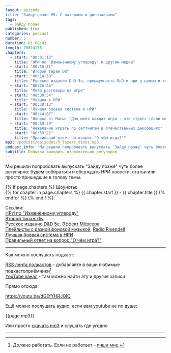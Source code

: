 ```yaml
---
layout: episode
title: "Зайду позже #5: С лазерами и динозаврами"
tags:
  - Зайду позже
published: true
categories: podcast
number: 5
duration: 01:08:03
length: 70824158
chapters:
  - start: "00:01:13"
    title: "НРИ по 'Изменённому углероду' и другим медиа"
  - start: "00:10:31"
    title: "Второй тираж DW"
  - start: "00:14:30"
    title: "Русское издание DnD 5e, премиумность DnD и нри в целом и как хобби выглядит со стороны"
  - start: "00:26:46"
    title: "Мета разговоры на игре"
  - start: "00:30:54"
    title: "Музыка в НРИ"
  - start: "00:38:13"
    title: "Лучшая боевая система в НРИ"
  - start: "00:44:07"
    title: "Вопрос от Масы: 'Для меня каждая игра - это стресс (если можно это так назвать). Как избавиться от него?'"
  - start: "00:50:29"
    title: "Нежелание играть по сеттингам в отечественных декорациях"
  - start: "00:59:21"
    title: "Правильный ответ на вопрос 'О чём игра?'"
mp3: /podcast/episodes/5_lazers_dinos.mp3
podcast_info: "Мы решили попробовать выпускать 'Зайду позже' чуть более регулярно: будем собираться и обсуждать НРИ новости, статьи или просто пришедшие в голову темы. Все ссылки можно найти вот здесь https://rpgbasement.xyz/2019-04-21-podcast_5_lazers_dinos/"
subtitle: Попытка выходить относительно регулярно
---
```

Мы решили попробовать выпускать "Зайду позже" чуть более регулярно: будем собираться и обсуждать НРИ новости, статьи или просто пришедшие в голову темы.

{% if page.chapters %}
Шоуноты:  
{% for chapter in page.chapters %}
{{ chapter.start }} - {{ chapter.title }}
{% endfor %}
{% endif %}

Ссылки:  
[НРИ по "Изменённому углероду"](https://www.huntersentertainment.com/single-post/2019/03/30/Hunters-Entertainment-Rolls-the-Dice-with-Altered-Carbon-Tabletop-Role-Playing-Game)  
[Второй тираж dw](http://perilouswilds.ru/)  
[Русское издание D&D 5e](https://vk.com/@dungeons_ru-lokalizacii-ceny), [Эффект Мёрсера](https://www.reddit.com/r/DMAcademy/comments/a999sd/how_do_i_beat_the_matt_mercer_effect/)  
[Плейлисты с разной фоновой музыкой](https://www.reddit.com/r/AskGameMasters/comments/bc4j2m/i_decided_to_do_a_megathread_with_all_my_dark_rpg/), [Radio Rivendell](https://www.radiorivendell.com)  
[Лучшая боевая система в НРИ](https://www.reddit.com/r/RPGdesign/comments/bc6r5h/best_combat_in_an_rpg/?utm_medium=android_app&utm_source=share)  
[Правильный ответ на вопрос "О чём игра?"](https://www.reddit.com/r/RPGdesign/comments/bc92j5/rules_of_good_design_vs_design_pillars_vs/?utm_medium=android_app&utm_source=share)  

---

Как можно послушать подкаст:

[RSS лента подкастов](/podcast/zp-feed.xml) - добавляйте в ваши любимые подкастоприёмники[^1]  
[YouTube канал](https://www.youtube.com/channel/UCr-09bDJ9wvDxTMmotgOeFg) - там можно найти эту и другие записи

Прямо отсюда:

https://youtu.be/dGEfYHRJQlQ

Ещё можно послушать аудио, если вам youtube не по душе:

{{page.mp3}}

Или просто [скачать mp3]({{page.mp3}}) и слушать где угодно

---

[^1]: Должно работать. Если не работает - [пиши мне](https://t.me/wunderwaffla).
